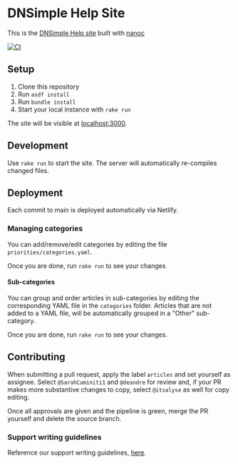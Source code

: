# DNSimple Help Site

This is the [DNSimple Help site](https://support.dnsimple.com) built with [nanoc](http://nanoc.stoneship.org/)

[![CI](https://github.com/dnsimple/dnsimple-support/actions/workflows/ci.yml/badge.svg)](https://github.com/dnsimple/dnsimple-support/actions/workflows/ci.yml)


## Setup

1. Clone this repository
1. Run `asdf install`
1. Run `bundle install`
1. Start your local instance with `rake run`

The site will be visible at [localhost:3000](http://localhost:3000).


## Development

Use `rake run` to start the site. The server will automatically re-compiles changed files.


## Deployment

Each commit to main is deployed automatically via Netlify.


### Managing categories

You can add/remove/edit categories by editing the file `priorities/categories.yaml`.

Once you are done, run `rake run` to see your changes

#### Sub-categories

You can group and order articles in sub-categories by editing the corresponding YAML file in the `categories` folder. Articles that are not added to a YAML file, will be automatically grouped in a "Other" sub-category.

Once you are done, run `rake run` to see your changes.

## Contributing

When submitting a pull request, apply the label `articles` and set yourself as assignee. Select `@SarahCaminiti1` and `@deandre` for review and, if your PR makes more substantive changes to copy, select `@itsalyse` as well for copy editing.

Once all approvals are given and the pipeline is green, merge the PR yourself and delete the source branch.

### Support writing guidelines

Reference our support writing guidelines, [here](https://support.dnsimple.com/articles/writing-guide/).
